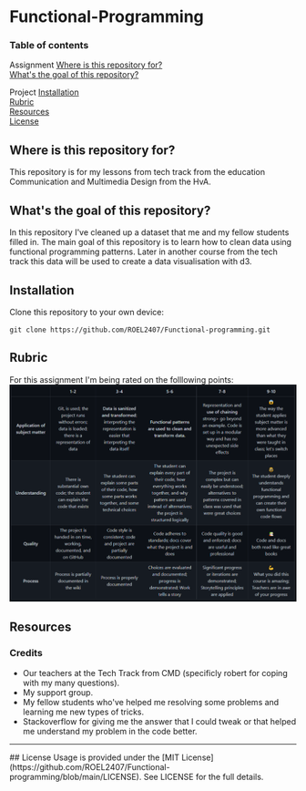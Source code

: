 # Functional-Programming

### Table of contents
Assignment
[Where is this repository for?](https://github.com/ROEL2407/Functional-programming#where-is-this-repository-for)<br />
[What's the goal of this repository?](https://github.com/ROEL2407/Functional-programming#whats-the-goal-of-this-repository)

Project
[Installation](https://github.com/ROEL2407/Functional-programming#installation)<br />
[Rubric](https://github.com/ROEL2407/Functional-programming#rubric)<br />
[Resources](https://github.com/ROEL2407/Functional-programming#resources)<br />
[License](https://github.com/ROEL2407/Functional-programming#license)

## Where is this repository for?
This repository is for my lessons from tech track from the education Communication and Multimedia Design from the HvA. 

## What's the goal of this repository?
In this repository I've cleaned up a dataset that me and my fellow students filled in. The main goal of this repository is to learn how to clean data using functional programming patterns. Later in another course from the tech track this data will be used to create a data visualisation with d3.

## Installation
Clone this repository to your own device:
```console
git clone https://github.com/ROEL2407/Functional-programming.git
```
## Rubric
For this assignment I'm being rated on the folllowing points:
<img src="https://github.com/ROEL2407/Functional-programming/blob/main/wiki%20images/rubric.PNG">

## Resources
### Credits
* Our teachers at the Tech Track from CMD (specificly robert for coping with my many questions).
* My support group.
* My fellow students who've helped me resolving some problems and learning me new types of tricks.
* Stackoverflow for giving me the answer that I could tweak or that helped me understand my problem in the code better.  
<hr />
## License
Usage is provided under the [MIT License](https://github.com/ROEL2407/Functional-programming/blob/main/LICENSE). See LICENSE for the full details.

